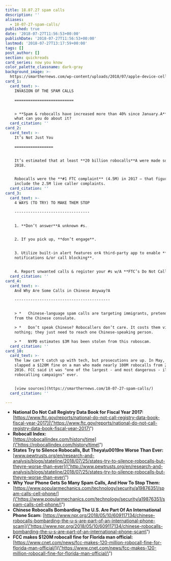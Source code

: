 ```yaml
---
title: 18.07.27 spam calls
description: ''
aliases:
  - 18-07-27-spam-calls/
published: true
date: '2018-07-27T11:56:53+00:00'
publishDate: '2018-07-27T11:56:53+00:00'
lastmod: '2018-07-27T13:17:59+00:00'
tags: []
post_author: []
section: quickreads
card_series: now you know
color_palette_classname: dark-gray
background_image: >-
  https://smarthernews.com/wp-content/uploads/2018/07/apple-device-cellphone-communication-594452.jpg
card_1:
  card_text: >-
    INVASION OF THE SPAM CALLS

    ==========================


    > **Spam & robocalls have increased more than 40% since January.A** Why &
    what can you do about it?
  card_citation: ''
card_2:
  card_text: >-
    It’s Not Just You

    =================


    It’s estimated that at least **20 billion robocalls**A were made so far in
    2018.


    Robocalls were the **#1 FTC complaint** (4.5M) in 2017 – that figure doesn’t
    include the 2.5M live caller complaints.
  card_citation: ''
card_3:
  card_text: >-
    4 WAYS (TO TRY) TO MAKE THEM STOP

    ---------------------------------


    1. **Don’t answer**A unknown #s.


    2. If you pick up, **don’t engage**.


    3. Utilize built-in alert features orA third-party app to enable **spam
    notifications &/or call blocking**.


    4. Report unwanted calls & register your #s w/A **FTC’s Do Not Call List**.
  card_citation: ''
card_4:
  card_text: >-
    And Why Are Some Calls in Chinese Anyway?A

    ------------------------------------------


    > *   Chinese-language spam calls are targeting immigrants, pretending to be
    from the Chinese consulate.

    > *   Don’t speak Chinese? Robocallers don’t care. It costs them virtually
    nothing; they just need to reach one Chinese-speaking person.

    > *   NYPD estimates $3M has been stolen from this roboscam.
  card_citation: ''
card_10:
  card_text: >-
    The law can't catch up with tech, but prosecutions are up. In May, the FCC
    slapped a $120M fine on a man who made nearly 100M robocalls from 2015 -
    2016. FCC said it was "one of the largest - and most dangerous - illegal
    robocalling campaigns" ever.


    [view sources](https://smarthernews.com/18-07-27-spam-calls/)
  card_citation: ''

---
```

*   **National Do Not Call Registry Data Book for Fiscal Year 2017:**  
    [https://www.ftc.gov/reports/national-do-not-call-registry-data-book-fiscal-year-2017](\"https://www.ftc.gov/reports/national-do-not-call-registry-data-book-fiscal-year-2017\")
*   **Robocall Index:**  
    [https://robocallindex.com/history/time](\"https://robocallindex.com/history/time\")
*   **States Try to Silence Robocalls, But Theya\\u0019re Worse Than Ever:**  
    [www.pewtrusts.org/en/research-and-analysis/blogs/stateline/2018/07/25/states-try-to-silence-robocalls-but-theyre-worse-than-ever](\"http://www.pewtrusts.org/en/research-and-analysis/blogs/stateline/2018/07/25/states-try-to-silence-robocalls-but-theyre-worse-than-ever\")
*   **Why Your Phone Gets So Many Spam Calls, And How To Stop Them:**  
    [https://www.popularmechanics.com/technology/security/a19876351/spam-calls-cell-phone/](\"https://www.popularmechanics.com/technology/security/a19876351/spam-calls-cell-phone/\")
*   **Chinese Robocalls Bombarding The U.S. Are Part Of An International Phone Scam:** [https://www.npr.org/2018/05/10/609117134/chinese-robocalls-bombarding-the-u-s-are-part-of-an-international-phone-scam](\"https://www.npr.org/2018/05/10/609117134/chinese-robocalls-bombarding-the-u-s-are-part-of-an-international-phone-scam\")
*   **FCC makes $120M robocall fine for Florida man official:**  
    [https://www.cnet.com/news/fcc-makes-120-million-robocall-fine-for-florida-man-official/](\"https://www.cnet.com/news/fcc-makes-120-million-robocall-fine-for-florida-man-official/\")